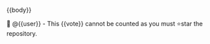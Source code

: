 {{body}}

:monkey: @{{user}} - This {{vote}} cannot be counted as you must :star:star the repository.
